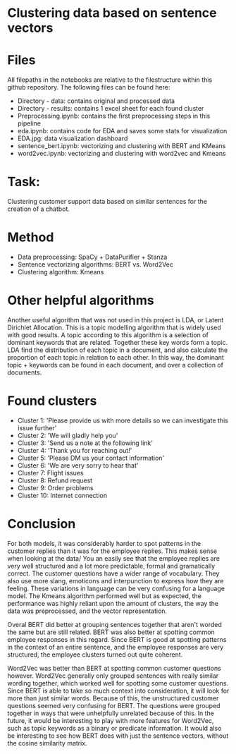 # Clustering data based on sentence vectors

# Files
All filepaths in the notebooks are relative to the filestructure within this github repository. The following files can be found here:
- Directory - data: contains original and processed data
- Directory - results: contains 1 excel sheet for each found cluster
- Preprocessing.ipynb: contains the first preprocessing steps in this pipeline
- eda.ipynb: contains code for EDA and saves some stats for visualization
- EDA.jpg: data visualization dashboard
- sentence_bert.ipynb: vectorizing and clustering with BERT and KMeans
- word2vec.ipynb: vectorizing and clustering with word2vec and Kmeans

# Task:
Clustering customer support data based on similar sentences for the creation of a chatbot.

# Method
- Data preprocessing: SpaCy + DataPurifier + Stanza
- Sentence vectorizing algorithms: BERT vs. Word2Vec
- Clustering algorithm: Kmeans

# Other helpful algorithms
Another useful algorithm that was not used in this project is LDA, or Latent Dirichlet Allocation. This is a topic modelling algorithm that is widely used with good results. A topic according to this algorithm is a selection of dominant keywords that are related. Together these key words form a topic. LDA find the distribution of each topic in a document, and also calculate the proportion of each topic in relation to each other. In this way, the dominant topic + keywords can be found in each document, and over a collection of documents.

# Found clusters
- Cluster 1: 'Please provide us with more details so we can investigate this issue further'
- Cluster 2: 'We will gladly help you'
- Cluster 3: 'Send us a note at the following link'
- Cluster 4: 'Thank you for reaching out!'
- Cluster 5: 'Please DM us your contact information'
- Cluster 6: 'We are very sorry to hear that'
- Cluster 7:  Flight issues
- Cluster 8:  Refund request
- Cluster 9:  Order problems
- Cluster 10: Internet connection

# Conclusion
For both models, it was considerably harder to spot patterns in the customer replies than it was for the employee replies. This makes sense when looking at the data/ You an easily see that the employee replies are very well structured and a lot more predictable, formal and gramatically correct. The customer questions have a wider range of vocabulary. They also use more slang, emoticons and interpunction to express how they are feeling. These variations in language can be very confusing for a language model. The Kmeans algorithm performed well but as expected, the performance was highly reliant upon the amount of clusters, the way the data was preprocessed, and the vector representation. 

Overal BERT did better at grouping sentences together that aren't worded the same but are still related. BERT was also better at spotting common employee responses in this regard. Since BERT is good at spotting patterns in the context of an entire sentence, and the employee responses are very structured, the employee clusters turned out quite coherent. 

Word2Vec was better than BERT at spotting common customer questions however. Word2Vec generally only grouped sentences with really similar wording together, which worked well for spotting some customer questions. Since BERT is able to take so much context into consideration, it will look for more than just similar words. Because of this, the unstructured customer questions seemed very confusing for BERT. The questions were grouped together in ways that were unhelpfully unrelated because of this. In the future, it would be interesting to play with more features for Word2Vec, such as topic keywords as a binary or predicate information. It would also be interesting to see how BERT does with just the sentence vectors, without the cosine similarity matrix. 
